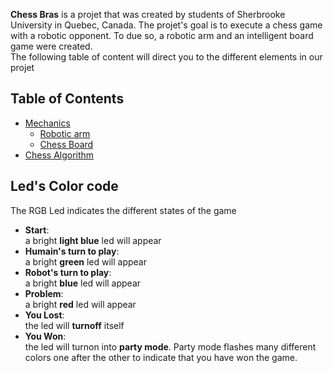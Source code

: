 **Chess Bras** is a projet that was created by students of Sherbrooke University in Quebec, Canada. The projet's goal is to execute a chess game with a robotic opponent. To due so, a robotic arm and an intelligent board game were created.
<br>The following table of content will direct you to the different elements in our projet

## Table of Contents
- [Mechanics](https://github.com/ClanDesDindesLibres2/RoboticArm_ChessBoard_Mechanic/blob/main/README.md#mechanics-robotic-arm-and-chessboard)
   - [Robotic arm](https://github.com/ClanDesDindesLibres2/RoboticArm_ChessBoard_Mechanic#1--robotic-arm)
   - [Chess Board](https://github.com/ClanDesDindesLibres2/RoboticArm_ChessBoard_Mechanic#2--chessboard)
- [Chess Algorithm](https://github.com/ClanDesDindesLibres2/RoboticArm_ChessBoard_PI/tree/main/sunfish-master#introduction)
## Led's Color code 
The RGB Led indicates the different states of the game 
- **Start**: 
     <br>a bright **light blue** led will appear
- **Humain's turn to play**: 
     <br>a bright **green** led will appear
- **Robot's turn to play**:
     <br>a bright **blue** led will appear
- **Problem**: 
     <br>a bright **red** led will appear
- **You Lost**: 
     <br>the led will **turnoff** itself
- **You Won**: 
     <br>the led will turnon into **party mode**. Party mode flashes many different colors one after the other to indicate that you have won the game.
